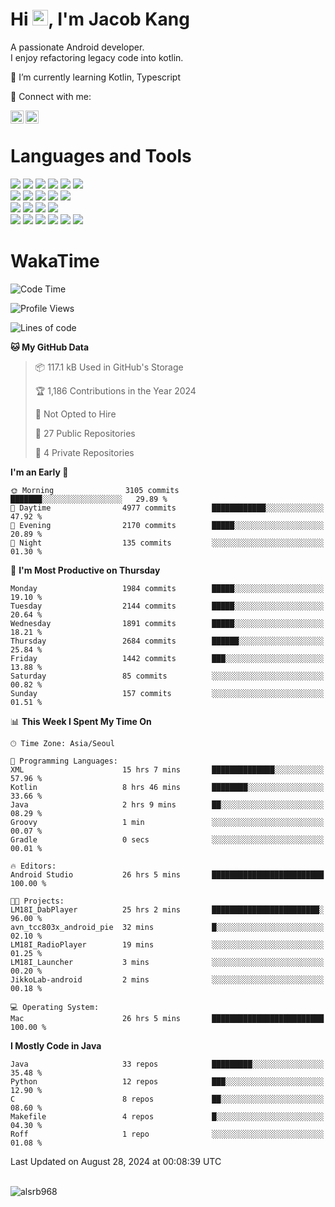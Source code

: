 # Hi <img src="https://media.giphy.com/media/hvRJCLFzcasrR4ia7z/giphy.gif" width="25px">, I'm Jacob Kang
A passionate Android developer.
</br>
I enjoy refactoring legacy code into kotlin.

🌱 I’m currently learning Kotlin, Typescript

🤝 Connect with me:

<a href="https://www.linkedin.com/in/minkyu-kang-b7477b1b2/"><img align="left" src="https://raw.githubusercontent.com/yushi1007/yushi1007/main/images/linkedin.svg" alt="Minkyu Kang | LinkedIn" width="21px"/></a>
<a href="https://www.instagram.com/_jacob_kang/"><img align="left" src="https://raw.githubusercontent.com/yushi1007/yushi1007/main/images/instagram.svg" alt="Jacob Kang | Instagram" width="21px"/></a>

</br>

# Languages and Tools

<div align="left">
<img src="https://img.shields.io/badge/java-007396?logo=java&logoColor=white"/>
<img src="https://img.shields.io/badge/kotlin-7F52FF?logo=kotlin&logoColor=white"/>
<img src="https://img.shields.io/badge/python-3776AB?logo=python&logoColor=white"/>
<img src="https://img.shields.io/badge/bash shell-4EAA25?logo=gnubash&logoColor=white"/>
<img src="https://img.shields.io/badge/c-A8B9CC?logo=c&logoColor=white"/>
<img src="https://img.shields.io/badge/c++-00599C?logo=c%2b%2b&logoColor=white"/>
</div>
<div align="left">
<img src="https://img.shields.io/badge/git-F05032?logo=git&logoColor=white"/>
<img src="https://img.shields.io/badge/github-181717?logo=github&logoColor=white"/>
<img src="https://img.shields.io/badge/mysql-4479A1?logo=mysql&logoColor=white"/>
<img src="https://img.shields.io/badge/sqlite-003B57?logo=sqlite&logoColor=white"/>
<img src="https://img.shields.io/badge/amazon AWS-232F3E?logo=amazonaws&logoColor=white"/>
</div>
<div align="left">
<img src="https://img.shields.io/badge/android-3DDC84?logo=android&logoColor=white"/>
<img src="https://img.shields.io/badge/linux-FCC624?logo=linux&logoColor=white"/>
<img src="https://img.shields.io/badge/flask-000000?logo=flask&logoColor=white"/>
<img src="https://img.shields.io/badge/arduino-00979D?logo=arduino&logoColor=white"/>
</div>
<div align="left">
<img src="https://img.shields.io/badge/slack-4A154B?logo=slack&logoColor=white"/>
<img src="https://img.shields.io/badge/notion-000000?logo=notion&logoColor=white"/>
<img src="https://img.shields.io/badge/jira-0052CC?logo=jira&logoColor=white"/>
<img src="https://img.shields.io/badge/postman-FF6C37?logo=postman&logoColor=white"/>
<img src="https://img.shields.io/badge/intellij-000000?logo=intellijidea&logoColor=white"/>
<img src="https://img.shields.io/badge/pycharm-000000?logo=pycharm&logoColor=white"/>
</div>

# WakaTime

<!--START_SECTION:waka-->
![Code Time](http://img.shields.io/badge/Code%20Time-4%2C126%20hrs%2044%20mins-blue)

![Profile Views](http://img.shields.io/badge/Profile%20Views-1-blue)

![Lines of code](https://img.shields.io/badge/From%20Hello%20World%20I%27ve%20Written-5.0%20million%20lines%20of%20code-blue)

**🐱 My GitHub Data** 

> 📦 117.1 kB Used in GitHub's Storage 
 > 
> 🏆 1,186 Contributions in the Year 2024
 > 
> 🚫 Not Opted to Hire
 > 
> 📜 27 Public Repositories 
 > 
> 🔑 4 Private Repositories 
 > 
**I'm an Early 🐤** 

```text
🌞 Morning                3105 commits        ███████░░░░░░░░░░░░░░░░░░   29.89 % 
🌆 Daytime                4977 commits        ████████████░░░░░░░░░░░░░   47.92 % 
🌃 Evening                2170 commits        █████░░░░░░░░░░░░░░░░░░░░   20.89 % 
🌙 Night                  135 commits         ░░░░░░░░░░░░░░░░░░░░░░░░░   01.30 % 
```
📅 **I'm Most Productive on Thursday** 

```text
Monday                   1984 commits        █████░░░░░░░░░░░░░░░░░░░░   19.10 % 
Tuesday                  2144 commits        █████░░░░░░░░░░░░░░░░░░░░   20.64 % 
Wednesday                1891 commits        █████░░░░░░░░░░░░░░░░░░░░   18.21 % 
Thursday                 2684 commits        ██████░░░░░░░░░░░░░░░░░░░   25.84 % 
Friday                   1442 commits        ███░░░░░░░░░░░░░░░░░░░░░░   13.88 % 
Saturday                 85 commits          ░░░░░░░░░░░░░░░░░░░░░░░░░   00.82 % 
Sunday                   157 commits         ░░░░░░░░░░░░░░░░░░░░░░░░░   01.51 % 
```


📊 **This Week I Spent My Time On** 

```text
🕑︎ Time Zone: Asia/Seoul

💬 Programming Languages: 
XML                      15 hrs 7 mins       ██████████████░░░░░░░░░░░   57.96 % 
Kotlin                   8 hrs 46 mins       ████████░░░░░░░░░░░░░░░░░   33.66 % 
Java                     2 hrs 9 mins        ██░░░░░░░░░░░░░░░░░░░░░░░   08.29 % 
Groovy                   1 min               ░░░░░░░░░░░░░░░░░░░░░░░░░   00.07 % 
Gradle                   0 secs              ░░░░░░░░░░░░░░░░░░░░░░░░░   00.01 % 

🔥 Editors: 
Android Studio           26 hrs 5 mins       █████████████████████████   100.00 % 

🐱‍💻 Projects: 
LM18I_DabPlayer          25 hrs 2 mins       ████████████████████████░   96.00 % 
avn_tcc803x_android_pie  32 mins             █░░░░░░░░░░░░░░░░░░░░░░░░   02.10 % 
LM18I_RadioPlayer        19 mins             ░░░░░░░░░░░░░░░░░░░░░░░░░   01.25 % 
LM18I_Launcher           3 mins              ░░░░░░░░░░░░░░░░░░░░░░░░░   00.20 % 
JikkoLab-android         2 mins              ░░░░░░░░░░░░░░░░░░░░░░░░░   00.18 % 

💻 Operating System: 
Mac                      26 hrs 5 mins       █████████████████████████   100.00 % 
```

**I Mostly Code in Java** 

```text
Java                     33 repos            █████████░░░░░░░░░░░░░░░░   35.48 % 
Python                   12 repos            ███░░░░░░░░░░░░░░░░░░░░░░   12.90 % 
C                        8 repos             ██░░░░░░░░░░░░░░░░░░░░░░░   08.60 % 
Makefile                 4 repos             █░░░░░░░░░░░░░░░░░░░░░░░░   04.30 % 
Roff                     1 repo              ░░░░░░░░░░░░░░░░░░░░░░░░░   01.08 % 
```




 Last Updated on August 28, 2024 at 00:08:39 UTC
<!--END_SECTION:waka-->

</br>

<div align="left">
<img align="left" src="https://github-readme-stats.vercel.app/api/top-langs?username=alsrb968&show_icons=true&locale=en&layout=compact&theme=dark" alt="alsrb968" />
</div>
